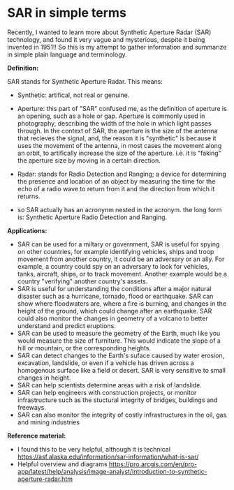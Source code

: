 # SAR in simple terms
Recently, I wanted to learn more about Synthetic Aperture Radar (SAR) technology, and found it very vague and mysterious, despite it being invented in 1951!! So this is my attempt to gather information and summarize in simple plain language and terminology. 

**Definition:**

SAR stands for Synthetic Aperture Radar. This means:
- Synthetic: artifical, not real or genuine.
- Aperture: this part of "SAR" confused me, as the definition of aperture is an opening, such as a hole or gap. Aperture is commonly used in photography, describing the width of the hole in which light passes through. In the context of SAR, the aperture is the size of the antenna that recieves the signal, and, the reason it is "synthetic" is because it uses the movement of the antenna, in most cases the movement along an orbit, to artifically increase the size of the aperture. i.e. it is "faking" the aperture size by moving in a certain direction.
- Radar: stands for Radio Detection and Ranging; a device for determining the presence and location of an object by measuring the time for the echo of a radio wave to return from it and the direction from which it returns.

- so SAR actually has an acronynm nested in the acronym. the long form is: Synthetic Aperture Radio Detection and Ranging.

**Applications:**
- SAR can be used for a miltary or government, SAR is useful for spying on other countries, for example identifying vehicles, ships and troop movement from another country, it could be an adversary or an ally. For example, a country could spy on an adversary to look for vehicles, tanks, aircraft, ships, or to track movement. Another example would be a country "verifying" another country's assets. 
- SAR is useful for understanding the conditions after a major natural disaster such as a hurricane, tornado, flood or earthquake. SAR can show where floodwaters are, where a fire is burning, and changes in the height of the ground, which could change after an earthquake. SAR could also monitor the changes in geometry of a volcano to better understand and predict eruptions.
- SAR can be used to measure the geometry of the Earth, much like you would measure the size of furniture. This would indicate the slope of a hill or mountain, or the corresponding heights.
- SAR can detect changes to the Earth's suface caused by water erosion, excavation, landslide, or even if a vehicle has driven across a homogenous surface like a field or desert. SAR is very sensitive to small changes in height.
- SAR can help scientists determine areas with a risk of landslide.
- SAR can help engineers with construction projects, or monitor infrastructure such as the stuctural integrity of bridges, buildings and freeways.
- SAR can also monitor the integrity of costly infrastructures in the oil, gas and mining industries
  
**Reference material:**
- I found this to be very helpful, although it is technical https://asf.alaska.edu/information/sar-information/what-is-sar/
- Helpful overview and diagrams https://pro.arcgis.com/en/pro-app/latest/help/analysis/image-analyst/introduction-to-synthetic-aperture-radar.htm
